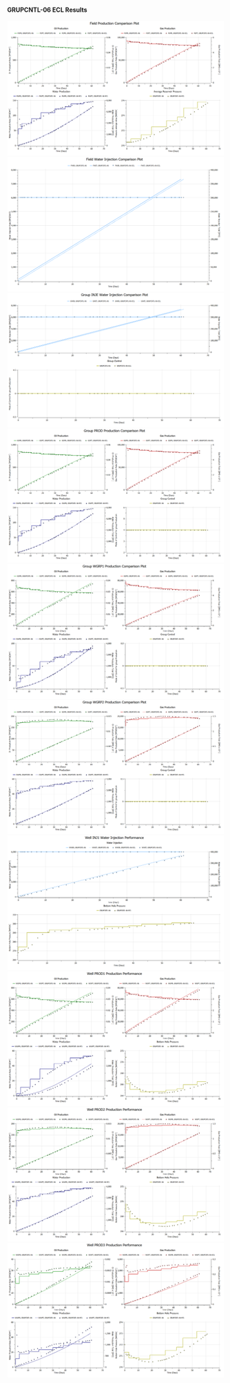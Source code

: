 #### GRUPCNTL-06 ECL Results

![](ECL/GRUPCNTL-06-Field_Production_Comparison_Plot.png)
![](ECL/GRUPCNTL-06-Field_Water_Injection_Comparison_Plot.png)
![](ECL/GRUPCNTL-06-Group_INJE_Water_Injection_Comparison_Plot.png)
![](ECL/GRUPCNTL-06-Group_PROD_Production_Comparison_Plot.png)
![](ECL/GRUPCNTL-06-Group_WGRP1_Production_Comparison_Plot.png)
![](ECL/GRUPCNTL-06-Group_WGRP2_Production_Comparison_Plot.png)
![](ECL/GRUPCNTL-06-Well_INJ1_Water_Injection_Performance.png)
![](ECL/GRUPCNTL-06-Well_PROD1_Production_Performance.png)
![](ECL/GRUPCNTL-06-Well_PROD2_Production_Performance.png)
![](ECL/GRUPCNTL-06-Well_PROD3_Production_Performance.png)
